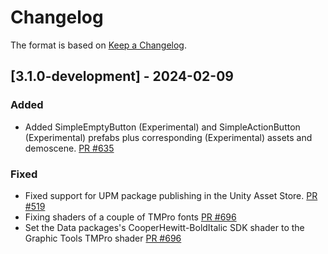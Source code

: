 # Changelog

The format is based on [Keep a Changelog](https://keepachangelog.com/en/1.1.0/).

## [3.1.0-development] - 2024-02-09

### Added

* Added SimpleEmptyButton (Experimental) and SimpleActionButton (Experimental) prefabs plus corresponding (Experimental) assets and demoscene. [PR #635](https://github.com/MixedRealityToolkit/MixedRealityToolkit-Unity/pull/635)

### Fixed

* Fixed support for UPM package publishing in the Unity Asset Store. [PR #519](https://github.com/MixedRealityToolkit/MixedRealityToolkit-Unity/pull/519)
* Fixing shaders of a couple of TMPro fonts [PR #696](https://github.com/MixedRealityToolkit/MixedRealityToolkit-Unity/pull/696)
* Set the Data packages's CooperHewitt-BoldItalic SDK shader to the Graphic Tools TMPro shader [PR #696](https://github.com/MixedRealityToolkit/MixedRealityToolkit-Unity/pull/696)
